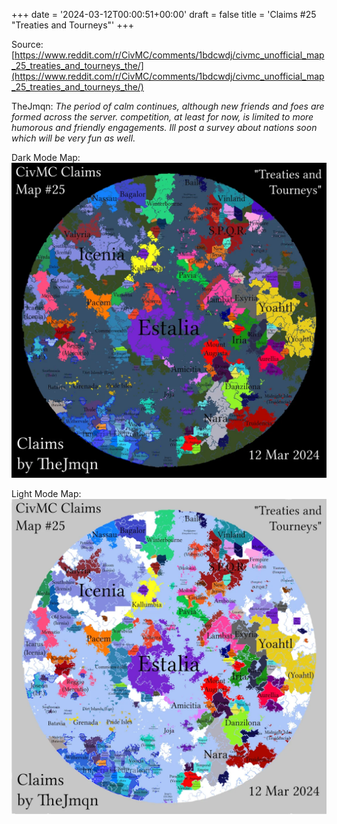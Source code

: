 +++
date = '2024-03-12T00:00:51+00:00'
draft = false
title = 'Claims #25 "Treaties and Tourneys"'
+++

Source: [https://www.reddit.com/r/CivMC/comments/1bdcwdj/civmc_unofficial_map_25_treaties_and_tourneys_the/](https://www.reddit.com/r/CivMC/comments/1bdcwdj/civmc_unofficial_map_25_treaties_and_tourneys_the/)

TheJmqn: *The period of calm continues, although new friends and foes are formed across the server. competition, at least for now, is limited to more humorous and friendly engagements. Ill post a survey about nations soon which will be very fun as well.*

Dark Mode Map:
[![Claims #25](https://raw.githubusercontent.com/CivMC-Map-Archive/civmc-map-archive.github.io/refs/heads/main/static/images/CivMC-Claims-25.webp)](https://raw.githubusercontent.com/CivMC-Map-Archive/civmc-map-archive.github.io/refs/heads/main/static/images/CivMC-Claims-25.webp)

Light Mode Map:
[![Claims #25 Light](https://raw.githubusercontent.com/CivMC-Map-Archive/civmc-map-archive.github.io/refs/heads/main/static/images/CivMC-Claims-25-Light.webp)](https://raw.githubusercontent.com/CivMC-Map-Archive/civmc-map-archive.github.io/refs/heads/main/static/images/CivMC-Claims-25-Light.webp)
